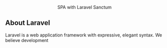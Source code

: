 <p align="center">
SPA with Laravel Sanctum
</p>


## About Laravel

Laravel is a web application framework with expressive, elegant syntax. We believe development